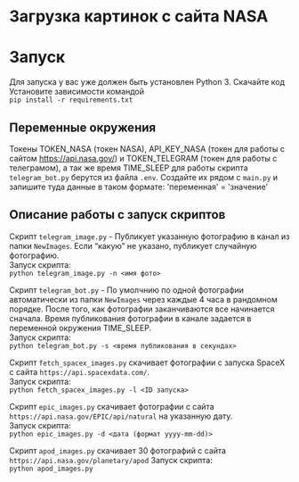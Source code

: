# Загрузка картинок с сайта NASA

# Запуск

Для запуска у вас уже должен быть установлен Python 3.
Скачайте код
Установите зависимости командой <br/>
``` pip install -r requirements.txt ```

## Переменные окружения

Токены TOKEN_NASA (токен NASA), API_KEY_NASA (токен для работы с сайтом https://api.nasa.gov/) и TOKEN_TELEGRAM (токен для работы с телеграмом), а так же время TIME_SLEEP для работы скрипта `telegram_bot.py` берутся из файла `.env`. Создайте их рядом с `main.py` и запишите туда данные в таком формате: 'переменная' = 'значение'

## Описание работы с запуск скриптов

Скрипт `telegram_image.py` - Публикует указанную фотографию в канал из папки `NewImages`. Если “какую” не указано, публикует случайную фотографию.<br/>
Запуск скрипта: <br/>
``` python telegram_image.py -n <имя фото> ```

Скрипт `telegram_bot.py` - По умолчнию по одной фотографии автоматически из папки `NewImages` через каждые 4 часа в рандомном порядке. После того, как фотографии заканчиваются все начинается сначала. Время публикования фотографии в канале задается в переменной окружения TIME_SLEEP.<br/>
Запуск скрипта: <br/>
``` python telegram_bot.py -s <время публикования в секундах> ```

Скрипт `fetch_spacex_images.py` скачивает фотографии с запуска SpaceX с сайта `https://api.spacexdata.com/`.<br/> 
Запуск скрипта: <br/>
``` python fetch_spacex_images.py -l <ID запуска> ```

Скрипт `epic_images.py` скачивает фотографии с сайта `https://api.nasa.gov/EPIC/api/natural` на указанную дату.<br/>
Запуск скрипта: <br/>
``` python epic_images.py -d <дата (формат yyyy-mm-dd)> ```

Скрипт `apod_images.py` скачивает 30 фотографий с сайта `https://api.nasa.gov/planetary/apod`
Запуск скрипта: <br/>
``` python apod_images.py ```